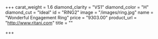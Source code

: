 +++
carat_weight = 1.6
diamond_clarity = "VS1"
diamond_color = "H"
diamond_cut = "Ideal"
id = "RING2"
image = "/images/ring.jpg"
name = "Wonderful Engagement Ring"
price = "9303.00"
product_url = "http://www.ritani.com"
title = ""

+++
